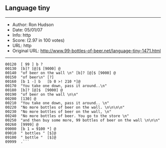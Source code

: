 
## Language tiny ##
---
- Author: Ron Hudson
- Date: 05/01/07
- Info: http
- Score:  (2.97 in 100 votes)
- URL: http
- Original URL: http://www.99-bottles-of-beer.net/language-tiny-1471.html
---

```00110  "The Beer Song!\n\n"
00120  [ 99 ] b ?
00130  [b]? [@]$ [9000] @
00140  "of beer on the wall \n" [b]? [@]$ [9000] @
00150  "of beer\n" [?]
00160  [b 1 -] b   [b 0 >! 210 *]@
00170  "You take one down, pass it around..\n"
00180  [b]? [@]$  [9000] @
00190  "of beer on the wall \n\n"
00200  [130] @
00210  "You take one down, pass it around.. \n"
00220  "No more bottles of beer on the wall. \n\n\n\n"
00230  "No more bottles of beer on the wall, \n"
00240  "No more bottles of beer. You go to the store \n"
00250  "and then buy some more, 99 bottles of beer on the wall \n\n\n"
00260  [9999] @
09000  [b 1 = 9100 *] @
09010  " bottles " [$]@
09100  " bottle "  [$]@
09999  .```